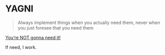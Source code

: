 # YAGNI

> Always implement things when you actually need them, never when you just foresee that you need them

[You’re NOT gonna need it\!](http://ronjeffries.com/xprog/articles/practices/pracnotneed/)

If need, I work.
